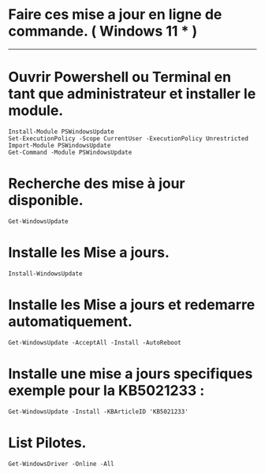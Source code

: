 # Faire ces mise a jour en ligne de commande. ( Windows 11 * )
-----------------------------------------------------------------------------------------------

# Ouvrir Powershell ou Terminal en tant que administrateur et installer le module.

    Install-Module PSWindowsUpdate
    Set-ExecutionPolicy -Scope CurrentUser -ExecutionPolicy Unrestricted
    Import-Module PSWindowsUpdate
    Get-Command -Module PSWindowsUpdate

# Recherche des mise à jour disponible.

    Get-WindowsUpdate

# Installe les Mise a jours.

    Install-WindowsUpdate

# Installe les Mise a jours et redemarre automatiquement.
    
    Get-WindowsUpdate -AcceptAll -Install -AutoReboot

# Installe une mise a jours specifiques exemple pour la KB5021233 :

    Get-WindowsUpdate -Install -KBArticleID 'KB5021233'

# List Pilotes.

    Get-WindowsDriver -Online -All

    
    

